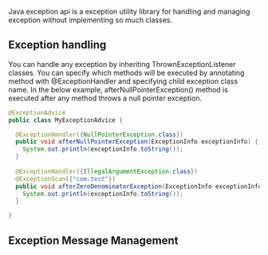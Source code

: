 Java exception api is a exception utility library for handling and managing exception without implementing so much classes. 


## Exception handling
You can handle any exception by inheriting ThrownExceptionListener classes. You can specify which methods will be executed by annotating method with @ExceptionHandler and specifying child exception class name. In the below example, afterNullPointerException() method is executed after any method throws a null pointer exception.

```java
@ExceptionAdvice
public class MyExceptionAdvice {

  @ExceptionHandler({NullPointerException.class})
  public void afterNullPointerException(ExceptionInfo exceptionInfo) {
    System.out.println(exceptionInfo.toString());
  }
  
  @ExceptionHandler({IllegalArgumentException.class})
  @ExceptionScan({"com.test"})
  public void afterZeroDenominatorException(ExceptionInfo exceptionInfo) {
    System.out.println(exceptionInfo.toString());
  }

}
```


## Exception Message Management

